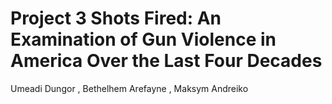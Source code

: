 # Project 3 Shots Fired: An Examination of Gun Violence in America Over the Last Four Decades

 Umeadi Dungor , Bethelhem Arefayne , Maksym Andreiko



